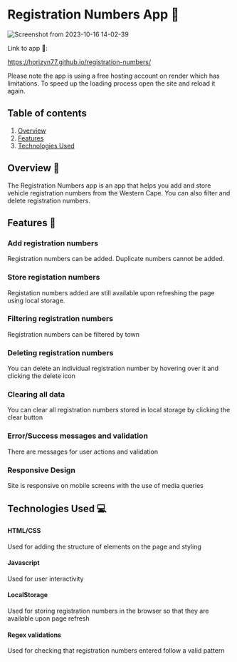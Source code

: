 # Registration Numbers App 🚗

![Screenshot from 2023-10-16 14-02-39](https://github.com/Horizyn77/registration-numbers/assets/116552523/6c7e9a74-5833-4a82-abcb-f72324d3826c)

Link to app 🔗:  

https://horizyn77.github.io/registration-numbers/

Please note the app is using a free hosting account on render which has limitations. To speed up the loading process open the site and reload it again.

## Table of contents

1. [Overview](#overview)
2. [Features](#features)
3. [Technologies Used](#technologies-used)

## Overview 📝<a name="overview"></a>

The Registration Numbers app is an app that helps you add and store vehicle registration numbers from the Western Cape. You can also filter and delete registration numbers.

## Features 🌟<a name="features"></a>

### Add registration numbers
Registration numbers can be added. Duplicate numbers cannot be added.

### Store registation numbers
Registation numbers added are still available upon refreshing the page using local storage.

### Filtering registration numbers
Registration numbers can be filtered by town

### Deleting registration numbers
You can delete an individual registration number by hovering over it and clicking the delete icon

### Clearing all data
You can clear all registration numbers stored in local storage by clicking the clear button

### Error/Success messages and validation
There are messages for user actions and validation

### Responsive Design
Site is responsive on mobile screens with the use of media queries

## Technologies Used 💻<a name="technologies-used"></a>

#### HTML/CSS
Used for adding the structure of elements on the page and styling
#### Javascript
Used for user interactivity
#### LocalStorage
Used for storing registration numbers in the browser so that they are available upon page refresh
#### Regex validations
Used for checking that registration numbers entered follow a valid pattern

